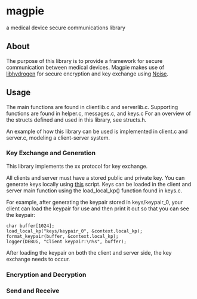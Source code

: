 # magpie
a medical device secure communications library

## About

The purpose of this library is to provide a framework for secure communication between medical devices. 
Magpie makes use of [libhydrogen](https://github.com/jedisct1/libhydrogen) for secure encryption and key 
exchange using [Noise](https://noiseprotocol.org).

## Usage

The main functions are found in clientlib.c and serverlib.c. Supporting functions are found in helper.c, messages.c, and keys.c
For an overview of the structs defined and used in this library, see structs.h. 

An example of how this library can be used is implemented in client.c and server.c, modeling a client-server system.

### Key Exchange and Generation

This library implements the xx protocol for key exchange.

All clients and server must have a stored public and private key. You can generate keys locally using [this](https://github.com/tusharjois/magpie/blob/xx_handshake/generate_keys.c) script. Keys can be loaded in the client and server main function using the load_local_kp() function found in keys.c. 

For example, after generating the keypair stored in keys/keypair_0, your client can load the keypair for use and then print it out so that you can see the keypair:

    char buffer[1024];
    load_local_kp("keys/keypair_0", &context.local_kp);
    format_keypair(buffer, &context.local_kp);
    logger(DEBUG, "Client keypair:\n%s", buffer);

After loading the keypair on both the client and server side, the key exchange needs to occur. 


### Encryption and Decryption


### Send and Receive


